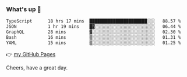 ### What's up 👋

<!--START_SECTION:waka-->

```txt
TypeScript      18 hrs 17 mins  ██████████████████████░░░   88.57 %
JSON            1 hr 19 mins    █▓░░░░░░░░░░░░░░░░░░░░░░░   06.44 %
GraphQL         28 mins         ▓░░░░░░░░░░░░░░░░░░░░░░░░   02.30 %
Bash            16 mins         ▒░░░░░░░░░░░░░░░░░░░░░░░░   01.31 %
YAML            15 mins         ▒░░░░░░░░░░░░░░░░░░░░░░░░   01.25 %
```

<!--END_SECTION:waka-->

👉 [my GitHub Pages](https://ykzhukian.github.io)

Cheers, have a great day.

